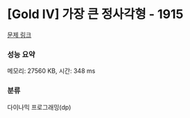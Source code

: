 # [Gold IV] 가장 큰 정사각형 - 1915 

[문제 링크](https://www.acmicpc.net/problem/1915) 

### 성능 요약

메모리: 27560 KB, 시간: 348 ms

### 분류

다이나믹 프로그래밍(dp)

